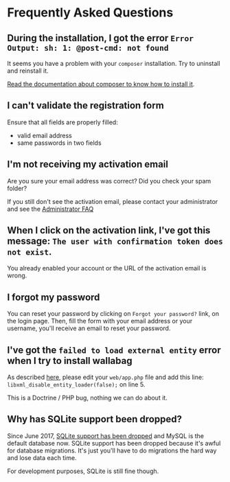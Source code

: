 # Frequently Asked Questions

## During the installation, I got the error `Error Output: sh: 1: @post-cmd: not found`

It seems you have a problem with your `composer` installation. Try to
uninstall and reinstall it.

[Read the documentation about composer to know how to install
it](https://getcomposer.org/doc/00-intro.md).


## I can't validate the registration form

Ensure that all fields are properly filled:

-   valid email address
-   same passwords in two fields


## I'm not receiving my activation email

Are you sure your email address was correct? Did you check your spam folder?

If you still don't see the activation email, please contact your administrator and see the [Administrator FAQ](../admin/faq.md)


## When I click on the activation link, I've got this message: `The user with confirmation token does not exist`.

You already enabled your account or the URL of the activation email is wrong.


## I forgot my password

You can reset your password by clicking on `Forgot your password?` link, on the login page. Then, fill the form with your email address or your username, you'll receive an email to reset your password.


## I've got the `failed to load external entity` error when I try to install wallabag

As described [here](https://github.com/wallabag/wallabag/issues/2529),
please edit your `web/app.php` file and add this line:
`libxml_disable_entity_loader(false);` on line 5.

This is a Doctrine / PHP bug, nothing we can do about it.


## Why has SQLite support been dropped?

Since June 2017, [SQLite support has been
dropped](https://github.com/wallabag/wallabag/pull/3171)
and MySQL is the default database now. SQLite support has been dropped
because it's awful for database migrations. It's just you'll have to
do migrations the hard way and lose data each time.

For development purposes, SQLite is still fine though.

